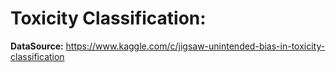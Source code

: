 # Toxicity Classification:

**DataSource:** https://www.kaggle.com/c/jigsaw-unintended-bias-in-toxicity-classification
